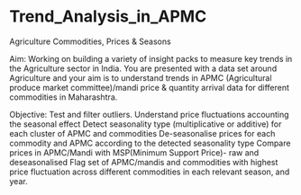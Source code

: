 # Trend_Analysis_in_APMC
Agriculture Commodities, Prices &amp; Seasons  
 
Aim: Working on building a variety of insight packs to measure key trends in the Agriculture sector in India. You are presented with a data set around Agriculture and your aim is to understand trends in APMC (Agricultural produce market committee)/mandi price &amp; quantity arrival data for different commodities in Maharashtra.  

Objective: 
Test and filter outliers. Understand price fluctuations accounting the seasonal effect Detect seasonality type (multiplicative or additive) for each cluster of APMC and commodities De-seasonalise prices for each commodity and APMC according to the detected seasonality type Compare prices in APMC/Mandi with MSP(Minimum Support Price)- raw and deseasonalised Flag set of APMC/mandis and commodities with highest price fluctuation across different commodities in each relevant season, and year.
